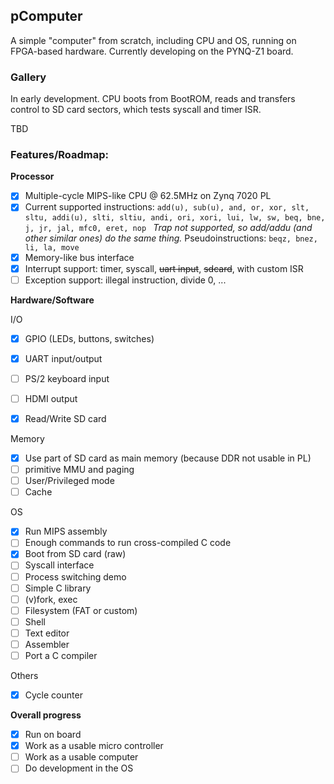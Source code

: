 ## pComputer

A simple "computer" from scratch, including CPU and OS, running on FPGA-based hardware. Currently developing on the PYNQ-Z1 board. 

### Gallery

In early development. CPU boots from BootROM, reads and transfers control to SD card sectors, which tests syscall and timer ISR. 

TBD

### Features/Roadmap:

**Processor**

- [x] Multiple-cycle MIPS-like CPU @ 62.5MHz on Zynq 7020 PL
- [x] Current supported instructions: `add(u), sub(u), and, or, xor, slt, sltu, addi(u), slti, sltiu, andi, ori, xori, lui, lw, sw, beq, bne, j, jr, jal, mfc0, eret, nop ` *Trap not supported, so add/addu (and other similar ones) do the same thing.* Pseudoinstructions: `beqz, bnez, li, la, move`
- [x] Memory-like bus interface
- [x] Interrupt support: timer, syscall, ~~uart input~~, ~~sdcard~~, with custom ISR
- [ ] Exception support: illegal instruction, divide 0, ...

**Hardware/Software**

I/O

- [x] GPIO (LEDs, buttons, switches)
- [x] UART input/output
- [ ] PS/2 keyboard input
- [ ] HDMI output
- [x] Read/Write SD card


Memory

- [x] Use part of SD card as main memory (because DDR not usable in PL)
- [ ] primitive MMU and paging
- [ ] User/Privileged mode
- [ ] Cache

OS

- [x] Run MIPS assembly
- [ ] Enough commands to run cross-compiled C code
- [x] Boot from SD card (raw)
- [ ] Syscall interface
- [ ] Process switching demo
- [ ] Simple C library
- [ ] (v)fork, exec
- [ ] Filesystem (FAT or custom)
- [ ] Shell
- [ ] Text editor
- [ ] Assembler
- [ ] Port a C compiler

Others

- [x] Cycle counter

**Overall progress**

- [x] Run on board
- [x] Work as a usable micro controller
- [ ] Work as a usable computer
- [ ] Do development in the OS